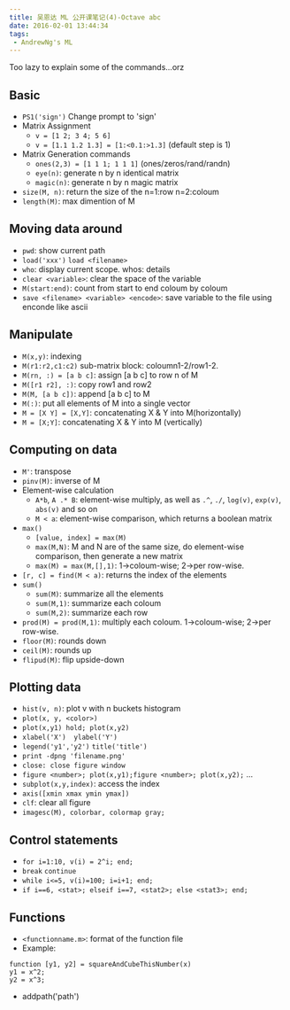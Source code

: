 ```yaml
---
title: 吴恩达 ML 公开课笔记(4)-Octave abc
date: 2016-02-01 13:44:34
tags: 
 - AndrewNg's ML
---
```

Too lazy to explain some of the commands...orz

<!--more-->

## Basic
 - `PS1('sign')` Change prompt to 'sign'
 - Matrix Assignment
     - `v = [1 2; 3 4; 5 6]`
     - `v = [1.1 1.2 1.3] = [1:<0.1:>1.3]` (default step is 1)
 - Matrix Generation commands
     - `ones(2,3) = [1 1 1; 1 1 1]` (ones/zeros/rand/randn)
     - `eye(n)`: generate n by n identical matrix
     - `magic(n)`: generate n by n magic matrix
 - `size(M, n)`: return the size of the n=1:row n=2:coloum
 - `length(M)`: max dimention of M

## Moving data around
 - `pwd`: show current path
 - `load('xxx')` `load <filename>`
 - `who`: display current scope. whos: details
 - `clear <variable>`: clear the space of the variable
 - `M(start:end)`: count from start to end coloum by coloum
 - `save <filename> <variable> <encode>`: save variable to the file using enconde like ascii

## Manipulate
 - `M(x,y)`: indexing
 - `M(r1:r2,c1:c2)` sub-matrix block: coloumn1-2/row1-2.
 - `M(rn, :) = [a b c]`: assign [a b c] to row n of M
 - `M([r1 r2], :)`: copy row1 and row2
 - `M(M, [a b c])`: append [a b c] to M
 - `M(:)`: put all elements of M into a single vector
 - `M = [X Y] = [X,Y]`: concatenating X & Y into M(horizontally)
 - `M = [X;Y]`: concatenating X & Y into M (vertically)

## Computing on data
 - `M'`: transpose
 - `pinv(M)`: inverse of M
 - Element-wise calculation
     - `A*b`, `A .* B`: element-wise multiply, as well as `.^`, `./`, `log(v)`, `exp(v)`, `abs(v)` and so on
     - `M < a`: element-wise comparison, which returns a boolean matrix
 - `max()`
     - `[value, index] = max(M)`
     - `max(M,N)`: M and N are of the same size, do element-wise comparison, then generate a new matrix
     - `max(M) = max(M,[],1)`: 1->coloum-wise; 2->per row-wise.
 - `[r, c] = find(M < a)`: returns the index of the elements
 - `sum()`
     - `sum(M)`: summarize all the elements
     - `sum(M,1)`: summarize each coloum
     - `sum(M,2)`: summarize each row
 - `prod(M) = prod(M,1)`: multiply each coloum. 1->coloum-wise; 2->per row-wise.
 - `floor(M)`: rounds down
 - `ceil(M)`: rounds up
 - `flipud(M)`: flip upside-down

## Plotting data
 - `hist(v, n)`: plot v with n buckets histogram
 - `plot(x, y, <color>)`
 - `plot(x,y1) hold; plot(x,y2)`
 - `xlabel('X')  ylabel('Y')`
 - `legend('y1','y2')`  `title('title')`
 - `print -dpng 'filename.png'`
 - `close: close figure window`
 - `figure <number>; plot(x,y1);figure <number>; plot(x,y2);` ...
 - `subplot(x,y,index)`: access the index
 - `axis([xmin xmax ymin ymax])`
 - `clf`: clear all figure
 - `imagesc(M), colorbar, colormap gray;`

## Control statements
 - `for i=1:10, v(i) = 2^i; end;`
 - `break` `continue`
 - `while i<=5, v(i)=100; i=i+1; end;`
 - `if i==6, <stat>; elseif i==7, <stat2>; else <stat3>; end;`

## Functions
 - `<functionname.m>`: format of the function file
 - Example:
 ```
 function [y1, y2] = squareAndCubeThisNumber(x)
 y1 = x^2;
 y2 = x^3;
 ``` 
 - addpath('path')
